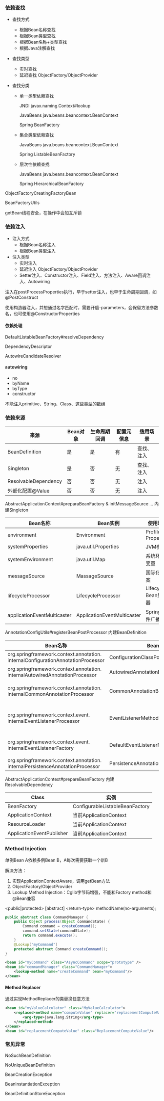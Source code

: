 ### 依赖查找

* 查找方式

    * 根据Bean名称查找
    * 根据Bean类型查找
    * 根据Bean名称+类型查找
    * 根据Java注解查找

* 查找类型

    * 实时查找
    * 延迟查找        ObjectFactory/ObjectProvider 

* 查找分类

    * 单一类型依赖查找

        JNDI                javax.naming.Context#lookup

        JavaBeans     java.beans.beancontext.BeanContext

        Spring            BeanFactory

    * 集合类型依赖查找  

        JavaBeans     java.beans.beancontext.BeanContext

        Spring		    ListableBeanFactory

    * 层次性依赖查找       

        JavaBeans     java.beans.beancontext.BeanContext

        Spring            HierarchicalBeanFactory     

ObjectFactoryCreatingFactoryBean

BeanFactoryUtils

getBean线程安全，在操作中会加互斥锁

### 依赖注入

* 注入方式
    * 根据Bean名称注入
    * 根据Bean类型注入
* 注入类型
    * 实时注入
    * 延迟注入  ObjectFactory/ObjectProvider
    * Setter注入、Constructor注入、Field注入、方法注入、Aware回调注入、Autowiring

注入在postProcessProperties执行，早于setter注入，也早于生命周期回调，如@PostConstruct

使用构造器注入，并想通过名字匹配时，需要开启-parameters，会保留方法参数名，也可使用@ConstructorProperties

#### 依赖处理

DefaultListableBeanFactory#resolveDependency

DependencyDescriptor

AutowireCandidateResolver

#### autowiring

* no
* byName
* byType
* constructor

不能注入primitive、String、Class、这些类型的数组

### 依赖来源

| 来源                 | Bean对象 | 生命周期回调 | 配置元信息 | 适用场景   |
| -------------------- | -------- | ------------ | ---------- | ---------- |
| BeanDefinition       | 是       | 是           | 有         | 查找、注入 |
| Singleton            | 是       | 否           | 无         | 查找、注入 |
| ResolvableDependency | 否       | 否           | 无         | 注入       |
| 外部化配置@Value     | 否       | 否           | 无         | 注入       |

AbstractApplicationContext#preparaBeanFactory & initMessageSource ...   内建Singleton

| Bean名称                    | Bean实例                    | 使用场景             |
| --------------------------- | --------------------------- | -------------------- |
| environment                 | Environment                 | Profile & Properties |
| systemProperties            | java.util.Properties        | JVM参数              |
| systemEnvironment           | java.util.Map               | 系统环境变量         |
| messageSource               | MassageSource               | 国际化文案           |
| lifecycleProcessor          | LifecycleProcessor          | Lifecycle Bean处理器 |
| applicationEventMulticaster | ApplicationEventMulticaster | Spring事件广播       |

AnnotationConfigUtils#registerBeanPostProcessor   内建BeanDefinition

| Bean名称                                                     | Bean实例                               | 使用场景                                             |
| ------------------------------------------------------------ | -------------------------------------- | ---------------------------------------------------- |
| org.springframework.context.annotation.<br>internalConfigurationAnnotationProcessor | ConfigurationClassPostProcessor        | 处理Spring配置类                                     |
| org.springframework.context.annotation.<br>internalAutowiredAnnotationProcessor | AutowiredAnnotationBeanPostProcessor   | 处理@Autowired和@Value                               |
| org.springframework.context.annotation.<br>internalCommonAnnotationProcessor | CommonAnnotationBeanPostProcessor      | 处理JSR-250注解，如      @PreDestroy                 |
| org.springframework.context.event.<br>internalEventListenerProcessor | EventListenerMethodProcessor           | 处理标注 @EventListener 的 Spring 事件监听方法       |
| org.springframework.context.event.<br>internalEventListenerFactory | DefaultEventListenerFactory            | @EventListener 事件监听方法适配为ApplicationListener |
| org.springframework.context.annotation.<br>internalPersistenceAnnotationProcessor | PersistenceAnnotationBeanPostProcessor | JPA注解处理                                          |

AbstractApplicationContext#prepareBeanFactory   内建ResolvableDependency  

| Class                     | 实例                            |
| ------------------------- | ------------------------------- |
| BeanFactory               | ConfigurableListableBeanFactory |
| ApplicationContext        | 当前ApplicationContext          |
| ResourceLoader            | 当前ApplicationContext          |
| ApplicationEventPublisher | 当前ApplicationContext          |

### Method Injection

单例Bean A依赖多例Bean B，A每次需要获取一个新B

解决方法：

1. 实现ApplicationContextAware，调用getBean方法
2. ObjectFactory/ObjectProvider
3. Lookup Method Injection：Cglib字节码增强，不能和Factory method和@Bean兼容

<public|protected>  [abstract]  \<return-type\>  methodName(no-arguments);

```java
public abstract class CommandManager {
    public Object process(Object commandState) {
        Command command = createCommand();
        command.setState(commandState);
        return command.execute();
    }
	@Lookup("myCommand")
    protected abstract Command createCommand();
}
```

```xml
<bean id="myCommand" class="AsyncCommand" scope="prototype" />
<bean id="commandManager" class="CommandManager">
    <lookup-method name="createCommand" bean="myCommand"/>
</bean>
```

#### Method Replacer

通过实现MethodReplacer的类替换任意方法

```xml
<bean id="myValueCalculator" class="MyValueCalculator">
    <replaced-method name="computeValue" replacer="replacementComputeValue">
        <arg-type>java.lang.String</arg-type>
    </replaced-method>
</bean>
<bean id="replacementComputeValue" class="ReplacementComputeValue"/>
```

### 常见异常

NoSuchBeanDefinition

NoUniqueBeanDefinition

BeanCreationException

BeanInstantiationException

BeanDefinitionStoreException





 


